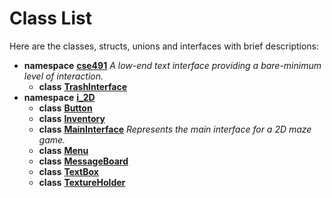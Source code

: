 
# Class List


Here are the classes, structs, unions and interfaces with brief descriptions:

* **namespace** [**cse491**](namespacecse491.md) _A low-end text interface providing a bare-minimum level of interaction._     
    * **class** [**TrashInterface**](classcse491_1_1_trash_interface.md)     
* **namespace** [**i\_2D**](namespacei__2_d.md)     
    * **class** [**Button**](classi__2_d_1_1_button.md)     
    * **class** [**Inventory**](classi__2_d_1_1_inventory.md)     
    * **class** [**MainInterface**](classi__2_d_1_1_main_interface.md) _Represents the main interface for a 2D maze game._     
    * **class** [**Menu**](classi__2_d_1_1_menu.md)     
    * **class** [**MessageBoard**](classi__2_d_1_1_message_board.md)     
    * **class** [**TextBox**](classi__2_d_1_1_text_box.md)     
    * **class** [**TextureHolder**](classi__2_d_1_1_texture_holder.md)     

